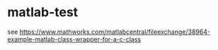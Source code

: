 # matlab-test

see https://www.mathworks.com/matlabcentral/fileexchange/38964-example-matlab-class-wrapper-for-a-c-class
